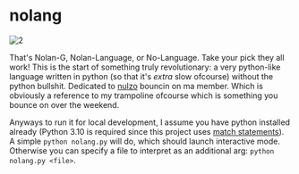 # nolang

<img src="https://i.ibb.co/T18gqfk/2.png" alt="2" border="0" centered>

That's Nolan-G, Nolan-Language, or No-Language. Take your pick they all work! This is the start of something truly revolutionary: a very python-like language written in python (so that it's *extra* slow ofcourse) without the python bullshit. Dedicated to [nulzo](https://github.com/nulzo) bouncin on ma member. Which is obviously a reference to my trampoline ofcourse which is something you bounce on over the weekend.

Anyways to run it for local development, I assume you have python installed already (Python 3.10 is required since this project uses [match statements](https://docs.python.org/3/reference/compound_stmts.html#the-match-statement)). A simple `python nolang.py` will do, which should launch interactive mode. Otherwise you can specify a file to interpret as an additional arg: `python nolang.py <file>`.
